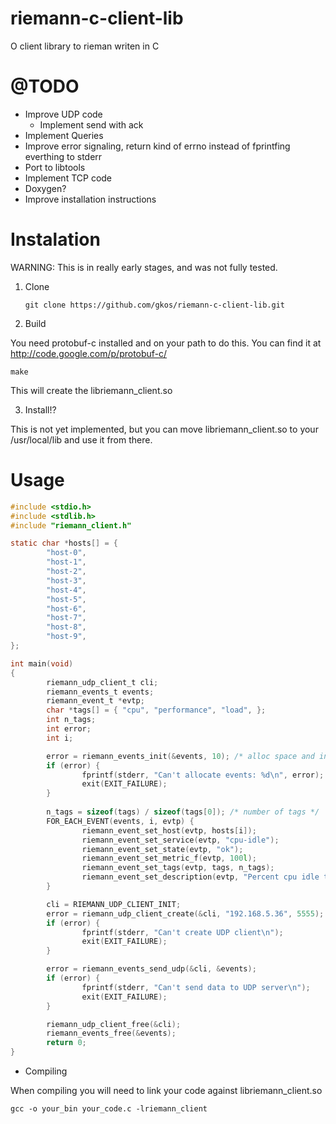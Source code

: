 # riemann-c-client-lib

O client library to rieman writen in C

# @TODO


- Improve UDP code
  - Implement send with ack
- Implement Queries
- Improve error signaling, return kind of errno
  instead of fprintfing everthing to stderr
- Port to libtools
- Implement TCP code
- Doxygen?
- Improve installation instructions 


# Instalation

WARNING: This is in really early stages, and was not fully tested.

1. Clone
   ```
   git clone https://github.com/gkos/riemann-c-client-lib.git
   ```

2. Build

You need protobuf-c installed and on your path to do this. You can find it at http://code.google.com/p/protobuf-c/
```
make
```
This will create the libriemann_client.so

3. Install!?

This is not yet implemented, but you can move libriemann_client.so to your /usr/local/lib and use it from there.

# Usage

```C
#include <stdio.h>
#include <stdlib.h>
#include "riemann_client.h"

static char *hosts[] = {
        "host-0",
        "host-1",
        "host-2",
        "host-3",
        "host-4",
        "host-5",
        "host-6",
        "host-7",
        "host-8",
        "host-9",
};

int main(void)
{
        riemann_udp_client_t cli;
        riemann_events_t events;
        riemann_event_t *evtp;
        char *tags[] = { "cpu", "performance", "load", };
        int n_tags;
        int error;
        int i;

        error = riemann_events_init(&events, 10); /* alloc space and initialize N events */
        if (error) {
                fprintf(stderr, "Can't allocate events: %d\n", error);
                exit(EXIT_FAILURE);
        }
        
        n_tags = sizeof(tags) / sizeof(tags[0]); /* number of tags */
        FOR_EACH_EVENT(events, i, evtp) {
                riemann_event_set_host(evtp, hosts[i]);
                riemann_event_set_service(evtp, "cpu-idle");
                riemann_event_set_state(evtp, "ok");
                riemann_event_set_metric_f(evtp, 100l);
                riemann_event_set_tags(evtp, tags, n_tags);
                riemann_event_set_description(evtp, "Percent cpu idle time");
        }

        cli = RIEMANN_UDP_CLIENT_INIT;
        error = riemann_udp_client_create(&cli, "192.168.5.36", 5555);
        if (error) {
                fprintf(stderr, "Can't create UDP client\n");
                exit(EXIT_FAILURE);
        }

        error = riemann_events_send_udp(&cli, &events);
        if (error) {
                fprintf(stderr, "Can't send data to UDP server\n");
                exit(EXIT_FAILURE);
        }

        riemann_udp_client_free(&cli);
        riemann_events_free(&events);
        return 0;
}
```

- Compiling

When compiling you will need to link your code against libriemann_client.so
```
gcc -o your_bin your_code.c -lriemann_client        
```


